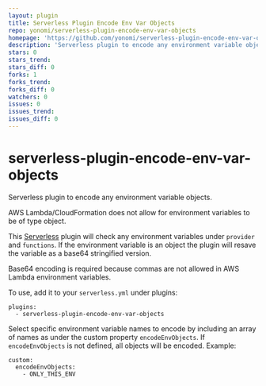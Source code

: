 ```yaml
---
layout: plugin
title: Serverless Plugin Encode Env Var Objects
repo: yonomi/serverless-plugin-encode-env-var-objects
homepage: 'https://github.com/yonomi/serverless-plugin-encode-env-var-objects'
description: 'Serverless plugin to encode any environment variable objects.'
stars: 0
stars_trend: 
stars_diff: 0
forks: 1
forks_trend: 
forks_diff: 0
watchers: 0
issues: 0
issues_trend: 
issues_diff: 0
---
```



# serverless-plugin-encode-env-var-objects

Serverless plugin to encode any environment variable objects.

AWS Lambda/CloudFormation does not allow for environment variables to be of type object.

This [Serverless](http://serverless.com) plugin will check any environment variables under `provider` and `functions`.  If the environment variable is an object the plugin will resave the variable as a base64 stringified version.

Base64 encoding is required because commas are not allowed in AWS Lambda environment variables.

To use, add it to your `serverless.yml` under plugins:

```
plugins:
  - serverless-plugin-encode-env-var-objects
```

Select specific environment variable names to encode by including an array of names as under the custom property `encodeEnvObjects`. If `encodeEnvObjects` is not defined, all objects will be encoded. Example:

```
custom:
  encodeEnvObjects:
    - ONLY_THIS_ENV
```
